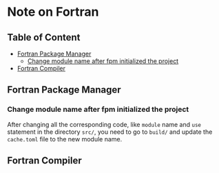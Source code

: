 # Note on Fortran

## Table of Content

<!-- vim-markdown-toc GFM -->

* [Fortran Package Manager](#fortran-package-manager)
    * [Change module name after fpm initialized the project](#change-module-name-after-fpm-initialized-the-project)
* [Fortran Compiler](#fortran-compiler)

<!-- vim-markdown-toc -->

## Fortran Package Manager

### Change module name after fpm initialized the project

After changing all the corresponding code, like `module` name and `use` statement in the directory `src/`, you need to go to `build/` and update the `cache.toml` file to the new module name.

## Fortran Compiler
